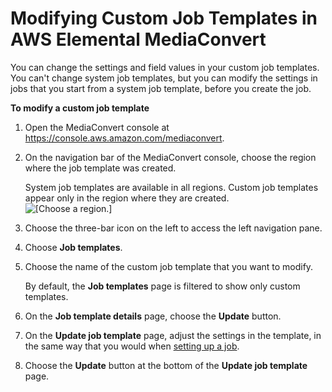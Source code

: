 # Modifying Custom Job Templates in AWS Elemental MediaConvert<a name="modifying-job-templates"></a>

You can change the settings and field values in your custom job templates\. You can't change system job templates, but you can modify the settings in jobs that you start from a system job template, before you create the job\.

**To modify a custom job template**

1. Open the MediaConvert console at [https://console\.aws\.amazon\.com/mediaconvert](https://console.aws.amazon.com/mediaconvert)\.

1. On the navigation bar of the MediaConvert console, choose the region where the job template was created\.

   System job templates are available in all regions\. Custom job templates appear only in the region where they are created\.  
![\[Choose a region.\]](http://docs.aws.amazon.com/mediaconvert/latest/ug/images/regions-list.png)

1. Choose the three\-bar icon on the left to access the left navigation pane\.

1. Choose **Job templates**\.

1. Choose the name of the custom job template that you want to modify\.

   By default, the **Job templates** page is filtered to show only custom templates\.

1. On the **Job template details** page, choose the **Update** button\.

1. On the **Update job template** page, adjust the settings in the template, in the same way that you would when [setting up a job](setting-up-a-job.md)\.

1. Choose the **Update** button at the bottom of the **Update job template** page\.